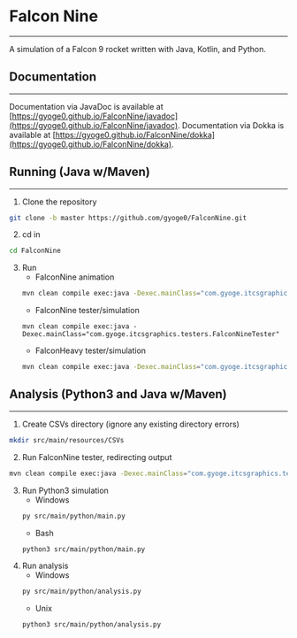 # Falcon Nine

---
A simulation of a Falcon 9 rocket written with Java, Kotlin, and Python.

## Documentation

---
Documentation via JavaDoc is available
at [https://gyoge0.github.io/FalconNine/javadoc](https://gyoge0.github.io/FalconNine/javadoc).
Documentation via Dokka is available
at [https://gyoge0.github.io/FalconNine/dokka](https://gyoge0.github.io/FalconNine/dokka).

## Running (Java w/Maven)

---

1. Clone the repository

```bash
git clone -b master https://github.com/gyoge0/FalconNine.git
```

2. cd in

```bash
cd FalconNine
```

3. Run
    - FalconNine animation
   ```bash
   mvn clean compile exec:java -Dexec.mainClass="com.gyoge.itcsgraphics.animations.FalconNine"
   ```
    - FalconNine tester/simulation
   ```
   mvn clean compile exec:java -Dexec.mainClass="com.gyoge.itcsgraphics.testers.FalconNineTester"
   ```
    - FalconHeavy tester/simulation
   ```bash
   mvn clean compile exec:java -Dexec.mainClass="com.gyoge.itcsgraphics.testers.FalconHeavyTester"
   ```

## Analysis (Python3 and Java w/Maven)

---

1. Create CSVs directory (ignore any existing directory errors)

```bash
mkdir src/main/resources/CSVs
```

2. Run FalconNine tester, redirecting output

```bash
mvn clean compile exec:java -Dexec.mainClass="com.gyoge.itcsgraphics.testers.FalconNineTester" -l src/main/resources/CSVs/javout.csv -q
```

3. Run Python3 simulation
    - Windows
   ```bash
   py src/main/python/main.py
   ```
    - Bash
   ```bash
   python3 src/main/python/main.py
   ```
4. Run analysis
    - Windows
   ```bash
   py src/main/python/analysis.py
   ```
    - Unix
   ```bash
   python3 src/main/python/analysis.py
   ```
